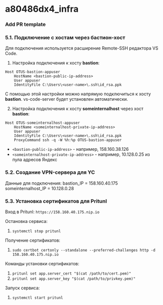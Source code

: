 # a80486dx4_infra

### Add PR template

### 5.1. Подключение с хостам через бастион-хост

Для подключения используется расширение Remote-SSH редактора VS Code.

1. Настройка подключения к хосту **bastion**:
```
Host OTUS-bastion-appuser
    HostName <bastion-public-ip-address>
    User appuser
    IdentityFile C:\Users\<user-name>\.ssh\id_rsa.ppk
```
С помощью этой настройки можно напрямую подключиться к хосту **bastion**.
vs-code-server будет установлен автоматически.

2. Настройка подключения к хосту **someinternalhost** через хост **bastion**:
```
Host OTUS-someinternalhost-appuser
    HostName <someinternalhost-private-ip-address>
    User appuser
    IdentityFile C:\Users\<user-name>\.ssh\id_rsa.ppk
    ProxyCommand ssh -q -W %h:%p OTUS-bastion-appuser
```
- `<bastion-public-ip-address>` - например, 158.160.38.126
- `<someinternalhost-private-ip-address>` - например, 10.128.0.25 из пула адресов Яндекс

### 5.2. Создание VPN-сервера для YC

Данные для подключения:
bastion_IP = 158.160.40.175
someinternalhost_IP = 10.128.0.28

### 5.3. Установка сертификатов для Pritunl

Вход в Pritunl: `https://158.160.40.175.nip.io`

Остановка сервиса:
1. `systemctl stop pritunl`

Получение сертификатов:
1. `sudo certbot certonly --standalone --preferred-challenges http -d 158.160.40.175.nip.io`

Команды установки сертификатов:
1. `pritunl set app.server_cert "$(cat /path/to/cert.pem)"`
2. `pritunl set app.server_key "$(cat /path/to/privkey.pem)"`

Запуск сервиса:
1. `systemctl start pritunl`
